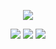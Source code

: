 <p align="center">
<img src="https://github.com/user-attachments/assets/45ee7280-f255-434d-8328-dfb92bc7c919">
</p>

<p align="center">
  <img src="https://github.com/user-attachments/assets/1282004b-ca0b-4c15-b642-50904c63fd01">
  <img src="https://github.com/user-attachments/assets/af0f84f8-ac27-4bf4-84b8-2d6103de5ae4">
  <img src="https://github.com/user-attachments/assets/75643e4a-3704-4e17-b33a-aed5ff467c6b">
</p>



